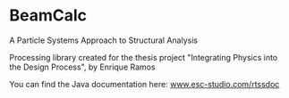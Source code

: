 # BeamCalc
A Particle Systems Approach to Structural Analysis

Processing library created for the thesis project "Integrating Physics into the Design Process", by Enrique Ramos

You can find the Java documentation here: 
www.esc-studio.com/rtssdoc
